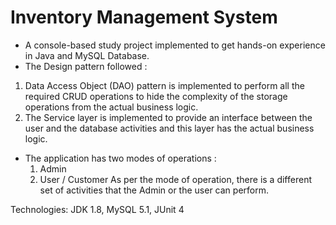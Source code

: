 # Inventory Management System

- A console-based study project implemented to get hands-on experience in Java and MySQL Database. 
- The Design pattern followed : 
1. Data Access Object (DAO) pattern is implemented to perform all the required CRUD operations to hide the complexity of the storage operations from the actual business logic. 
2. The Service layer is implemented to provide an interface between the user and the database activities and this layer has the actual business logic.

- The application has two modes of operations :
  1. Admin
  2. User / Customer
  As per the mode of operation, there is a different set of activities that the Admin or the user can perform.

Technologies: JDK 1.8, MySQL 5.1, JUnit 4
